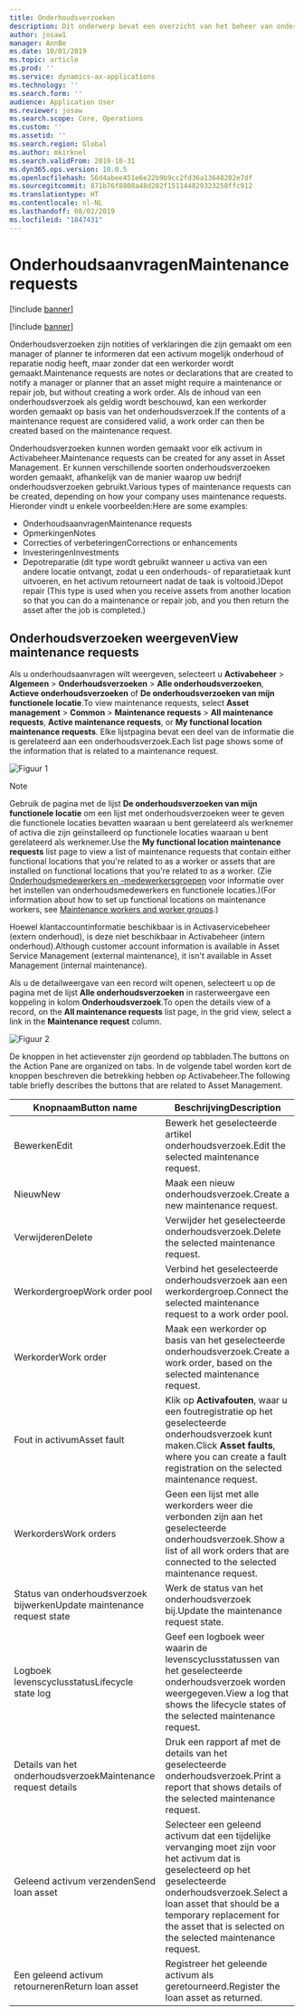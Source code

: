 ```yaml
---
title: Onderhoudsverzoeken
description: Dit onderwerp bevat een overzicht van het beheer van onderhoudsverzoeken in Activabeheer.
author: josaw1
manager: AnnBe
ms.date: 10/01/2019
ms.topic: article
ms.prod: ''
ms.service: dynamics-ax-applications
ms.technology: ''
ms.search.form: ''
audience: Application User
ms.reviewer: josaw
ms.search.scope: Core, Operations
ms.custom: ''
ms.assetid: ''
ms.search.region: Global
ms.author: mkirknel
ms.search.validFrom: 2019-10-31
ms.dyn365.ops.version: 10.0.5
ms.openlocfilehash: 56d4abee451e6e22b9b9cc2fd36a13648202e7df
ms.sourcegitcommit: 871b76f8808a48d282f151144829323258ffc912
ms.translationtype: HT
ms.contentlocale: nl-NL
ms.lasthandoff: 08/02/2019
ms.locfileid: "1847431"
---
```

# <a name="maintenance-requests"></a><span data-ttu-id="dd2e5-103">Onderhoudsaanvragen</span><span class="sxs-lookup"><span data-stu-id="dd2e5-103">Maintenance requests</span></span>

[!include [banner](../../includes/banner.md)]

[!include [banner](../../includes/preview-banner.md)]

<span data-ttu-id="dd2e5-104">Onderhoudsverzoeken zijn notities of verklaringen die zijn gemaakt om een manager of planner te informeren dat een activum mogelijk onderhoud of reparatie nodig heeft, maar zonder dat een werkorder wordt gemaakt.</span><span class="sxs-lookup"><span data-stu-id="dd2e5-104">Maintenance requests are notes or declarations that are created to notify a manager or planner that an asset might require a maintenance or repair job, but without creating a work order.</span></span> <span data-ttu-id="dd2e5-105">Als de inhoud van een onderhoudsverzoek als geldig wordt beschouwd, kan een werkorder worden gemaakt op basis van het onderhoudsverzoek.</span><span class="sxs-lookup"><span data-stu-id="dd2e5-105">If the contents of a maintenance request are considered valid, a work order can then be created based on the maintenance request.</span></span>

<span data-ttu-id="dd2e5-106">Onderhoudsverzoeken kunnen worden gemaakt voor elk activum in Activabeheer.</span><span class="sxs-lookup"><span data-stu-id="dd2e5-106">Maintenance requests can be created for any asset in Asset Management.</span></span> <span data-ttu-id="dd2e5-107">Er kunnen verschillende soorten onderhoudsverzoeken worden gemaakt, afhankelijk van de manier waarop uw bedrijf onderhoudsverzoeken gebruikt.</span><span class="sxs-lookup"><span data-stu-id="dd2e5-107">Various types of maintenance requests can be created, depending on how your company uses maintenance requests.</span></span> <span data-ttu-id="dd2e5-108">Hieronder vindt u enkele voorbeelden:</span><span class="sxs-lookup"><span data-stu-id="dd2e5-108">Here are some examples:</span></span>

- <span data-ttu-id="dd2e5-109">Onderhoudsaanvragen</span><span class="sxs-lookup"><span data-stu-id="dd2e5-109">Maintenance requests</span></span>
- <span data-ttu-id="dd2e5-110">Opmerkingen</span><span class="sxs-lookup"><span data-stu-id="dd2e5-110">Notes</span></span>
- <span data-ttu-id="dd2e5-111">Correcties of verbeteringen</span><span class="sxs-lookup"><span data-stu-id="dd2e5-111">Corrections or enhancements</span></span>
- <span data-ttu-id="dd2e5-112">Investeringen</span><span class="sxs-lookup"><span data-stu-id="dd2e5-112">Investments</span></span>
- <span data-ttu-id="dd2e5-113">Depotreparatie (dit type wordt gebruikt wanneer u activa van een andere locatie ontvangt, zodat u een onderhouds- of reparatietaak kunt uitvoeren, en het activum retourneert nadat de taak is voltooid.)</span><span class="sxs-lookup"><span data-stu-id="dd2e5-113">Depot repair (This type is used when you receive assets from another location so that you can do a maintenance or repair job, and you then return the asset after the job is completed.)</span></span>

## <a name="view-maintenance-requests"></a><span data-ttu-id="dd2e5-114">Onderhoudsverzoeken weergeven</span><span class="sxs-lookup"><span data-stu-id="dd2e5-114">View maintenance requests</span></span>

<span data-ttu-id="dd2e5-115">Als u onderhoudsaanvragen wilt weergeven, selecteert u **Activabeheer** \> **Algemeen** \> **Onderhoudsverzoeken** \> **Alle onderhoudsverzoeken**, **Actieve onderhoudsverzoeken** of **De onderhoudsverzoeken van mijn functionele locatie**.</span><span class="sxs-lookup"><span data-stu-id="dd2e5-115">To view maintenance requests, select **Asset management** \> **Common** \> **Maintenance requests** \> **All maintenance requests**, **Active maintenance requests**, or **My functional location maintenance requests**.</span></span> <span data-ttu-id="dd2e5-116">Elke lijstpagina bevat een deel van de informatie die is gerelateerd aan een onderhoudsverzoek.</span><span class="sxs-lookup"><span data-stu-id="dd2e5-116">Each list page shows some of the information that is related to a maintenance request.</span></span>

![Figuur 1](media/01-manage-maintenance-requests.png)

> [!NOTE]
> <span data-ttu-id="dd2e5-118">Gebruik de pagina met de lijst **De onderhoudsverzoeken van mijn functionele locatie** om een lijst met onderhoudsverzoeken weer te geven die functionele locaties bevatten waaraan u bent gerelateerd als werknemer of activa die zijn geïnstalleerd op functionele locaties waaraan u bent gerelateerd als werknemer.</span><span class="sxs-lookup"><span data-stu-id="dd2e5-118">Use the **My functional location maintenance requests** list page to view a list of maintenance requests that contain either functional locations that you're related to as a worker or assets that are installed on functional locations that you're related to as a worker.</span></span> <span data-ttu-id="dd2e5-119">(Zie [Onderhoudsmedewerkers en -medewerkersgroepen](../setup-for-objects/workers-and-worker-groups.md) voor informatie over het instellen van onderhoudsmedewerkers en functionele locaties.)</span><span class="sxs-lookup"><span data-stu-id="dd2e5-119">(For information about how to set up functional locations on maintenance workers, see [Maintenance workers and worker groups](../setup-for-objects/workers-and-worker-groups.md).)</span></span>
> 
> <span data-ttu-id="dd2e5-120">Hoewel klantaccountinformatie beschikbaar is in Activaservicebeheer (extern onderhoud), is deze niet beschikbaar in Activabeheer (intern onderhoud).</span><span class="sxs-lookup"><span data-stu-id="dd2e5-120">Although customer account information is available in Asset Service Management (external maintenance), it isn't available in Asset Management (internal maintenance).</span></span>

<span data-ttu-id="dd2e5-121">Als u de detailweergave van een record wilt openen, selecteert u op de pagina met de lijst **Alle onderhoudsverzoeken** in rasterweergave een koppeling in kolom **Onderhoudsverzoek**.</span><span class="sxs-lookup"><span data-stu-id="dd2e5-121">To open the details view of a record, on the **All maintenance requests** list page, in the grid view, select a link in the **Maintenance request** column.</span></span>

![Figuur 2](media/02-manage-maintenance-requests.png)

<span data-ttu-id="dd2e5-123">De knoppen in het actievenster zijn geordend op tabbladen.</span><span class="sxs-lookup"><span data-stu-id="dd2e5-123">The buttons on the Action Pane are organized on tabs.</span></span> <span data-ttu-id="dd2e5-124">In de volgende tabel worden kort de knoppen beschreven die betrekking hebben op Activabeheer.</span><span class="sxs-lookup"><span data-stu-id="dd2e5-124">The following table briefly describes the buttons that are related to Asset Management.</span></span>

| <span data-ttu-id="dd2e5-125">Knopnaam</span><span class="sxs-lookup"><span data-stu-id="dd2e5-125">Button name</span></span>                      | <span data-ttu-id="dd2e5-126">Beschrijving</span><span class="sxs-lookup"><span data-stu-id="dd2e5-126">Description</span></span> |
|----------------------------------|-------------|
| <span data-ttu-id="dd2e5-127">Bewerken</span><span class="sxs-lookup"><span data-stu-id="dd2e5-127">Edit</span></span>                             | <span data-ttu-id="dd2e5-128">Bewerk het geselecteerde artikel onderhoudsverzoek.</span><span class="sxs-lookup"><span data-stu-id="dd2e5-128">Edit the selected maintenance request.</span></span> |
| <span data-ttu-id="dd2e5-129">Nieuw</span><span class="sxs-lookup"><span data-stu-id="dd2e5-129">New</span></span>                              | <span data-ttu-id="dd2e5-130">Maak een nieuw onderhoudsverzoek.</span><span class="sxs-lookup"><span data-stu-id="dd2e5-130">Create a new maintenance request.</span></span> |
| <span data-ttu-id="dd2e5-131">Verwijderen</span><span class="sxs-lookup"><span data-stu-id="dd2e5-131">Delete</span></span>                           | <span data-ttu-id="dd2e5-132">Verwijder het geselecteerde onderhoudsverzoek.</span><span class="sxs-lookup"><span data-stu-id="dd2e5-132">Delete the selected maintenance request.</span></span> |
| <span data-ttu-id="dd2e5-133">Werkordergroep</span><span class="sxs-lookup"><span data-stu-id="dd2e5-133">Work order pool</span></span>                  | <span data-ttu-id="dd2e5-134">Verbind het geselecteerde onderhoudsverzoek aan een werkordergroep.</span><span class="sxs-lookup"><span data-stu-id="dd2e5-134">Connect the selected maintenance request to a work order pool.</span></span> |
| <span data-ttu-id="dd2e5-135">Werkorder</span><span class="sxs-lookup"><span data-stu-id="dd2e5-135">Work order</span></span>                       | <span data-ttu-id="dd2e5-136">Maak een werkorder op basis van het geselecteerde onderhoudsverzoek.</span><span class="sxs-lookup"><span data-stu-id="dd2e5-136">Create a work order, based on the selected maintenance request.</span></span> |
| <span data-ttu-id="dd2e5-137">Fout in activum</span><span class="sxs-lookup"><span data-stu-id="dd2e5-137">Asset fault</span></span>                      | <span data-ttu-id="dd2e5-138">Klik op **Activafouten**, waar u een foutregistratie op het geselecteerde onderhoudsverzoek kunt maken.</span><span class="sxs-lookup"><span data-stu-id="dd2e5-138">Click **Asset faults**, where you can create a fault registration on the selected maintenance request.</span></span> |
| <span data-ttu-id="dd2e5-139">Werkorders</span><span class="sxs-lookup"><span data-stu-id="dd2e5-139">Work orders</span></span>                      | <span data-ttu-id="dd2e5-140">Geen een lijst met alle werkorders weer die verbonden zijn aan het geselecteerde onderhoudsverzoek.</span><span class="sxs-lookup"><span data-stu-id="dd2e5-140">Show a list of all work orders that are connected to the selected maintenance request.</span></span> |
| <span data-ttu-id="dd2e5-141">Status van onderhoudsverzoek bijwerken</span><span class="sxs-lookup"><span data-stu-id="dd2e5-141">Update maintenance request state</span></span> | <span data-ttu-id="dd2e5-142">Werk de status van het onderhoudsverzoek bij.</span><span class="sxs-lookup"><span data-stu-id="dd2e5-142">Update the maintenance request state.</span></span> |
| <span data-ttu-id="dd2e5-143">Logboek levenscyclusstatus</span><span class="sxs-lookup"><span data-stu-id="dd2e5-143">Lifecycle state log</span></span>              | <span data-ttu-id="dd2e5-144">Geef een logboek weer waarin de levenscyclusstatussen van het geselecteerde onderhoudsverzoek worden weergegeven.</span><span class="sxs-lookup"><span data-stu-id="dd2e5-144">View a log that shows the lifecycle states of the selected maintenance request.</span></span> |
| <span data-ttu-id="dd2e5-145">Details van het onderhoudsverzoek</span><span class="sxs-lookup"><span data-stu-id="dd2e5-145">Maintenance request details</span></span>      | <span data-ttu-id="dd2e5-146">Druk een rapport af met de details van het geselecteerde onderhoudsverzoek.</span><span class="sxs-lookup"><span data-stu-id="dd2e5-146">Print a report that shows details of the selected maintenance request.</span></span> |
| <span data-ttu-id="dd2e5-147">Geleend activum verzenden</span><span class="sxs-lookup"><span data-stu-id="dd2e5-147">Send loan asset</span></span>                  | <span data-ttu-id="dd2e5-148">Selecteer een geleend activum dat een tijdelijke vervanging moet zijn voor het activum dat is geselecteerd op het geselecteerde onderhoudsverzoek.</span><span class="sxs-lookup"><span data-stu-id="dd2e5-148">Select a loan asset that should be a temporary replacement for the asset that is selected on the selected maintenance request.</span></span> |
| <span data-ttu-id="dd2e5-149">Een geleend activum retourneren</span><span class="sxs-lookup"><span data-stu-id="dd2e5-149">Return loan asset</span></span>                | <span data-ttu-id="dd2e5-150">Registreer het geleende activum als geretourneerd.</span><span class="sxs-lookup"><span data-stu-id="dd2e5-150">Register the loan asset as returned.</span></span> |

